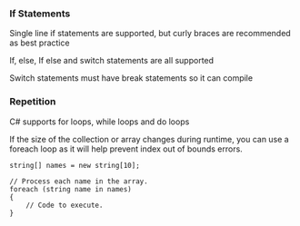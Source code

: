 ### If Statements

Single line if statements are supported, but curly braces are recommended as best practice

If, else, If else and switch statements are all supported

Switch statements must have break statements so it can compile

### Repetition

C# supports for loops, while loops and do loops

If the size of the collection or array changes during runtime, you can use a foreach loop as it will help prevent index out of bounds errors.

```
string[] names = new string[10];

// Process each name in the array.
foreach (string name in names)
{
    // Code to execute.
}
```
